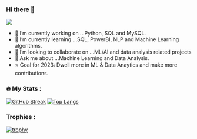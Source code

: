 ### Hi there 👋

![](https://komarev.com/ghpvc/?username=sarahcodebyte&color=blueviolet)


- 🔭 I’m currently working on ...Python, SQL and MySQL.
- 🌱 I’m currently learning ...SQL, PowerBI, NLP and Machine Learning algorithms.
- 👯 I’m looking to collaborate on ...ML/AI and data analysis related projects
- 💬 Ask me about ...Machine Learning and Data Analysis.
- ⭐ Goal for 2023: Dwell more in ML & Data Anaytics and make more contributions.

<!--
- 🤔 I’m looking for help with ...
- 📫 How to reach me: ...
- 😄 Pronouns: ...
- ⚡ Fun fact: ...
-->

### :fire: My Stats : 

[![GitHub Streak](http://github-readme-streak-stats.herokuapp.com?user=sarahcodebyte&theme=dark&background=000000)](https://git.io/streak-stats)
[![Top Langs](https://github-readme-stats.vercel.app/api/top-langs/?username=sarahcodebyte&layout=compact&theme=vision-friendly-dark)](https://github.com/anuraghazra/github-readme-stats)

### Trophies : 

[![trophy](https://github-profile-trophy.vercel.app/?username=ryo-ma)](https://github.com/ryo-ma/github-profile-trophy)
